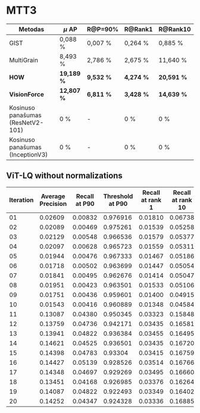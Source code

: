 # MTT3

| **Metodas**                       | **$\mu$ AP**  | **R@P=90\%** | **R@Rank1**  | **R@Rank10**  |
|-----------------------------------|---------------|--------------|--------------|---------------|
| GIST                              | 0,088 \%      | 0,007 \%     | 0,264 \%     | 0,885 \%      |
| MultiGrain                        | 8,493 \%      | 2,786 \%     | 2,675 \%     | 11,640 \%     |
| **HOW**                           | **19,189 \%** | **9,532 \%** | **4,274 \%** | **20,591 \%** |
| **VisionForce**                   | **12,807 \%** | **6,811 \%** | **3,428 \%** | **14,639 \%** |
| Kosinuso panašumas (ResNetV2-101) | 0 \%          | -            | 0 \%         | 0 \%          |
| Kosinuso panašumas (InceptionV3)  | 0 \%          | -            | 0 \%         | 0 \%          |


## ViT-LQ without normalizations

| **Iteration** | **Average Precision** | **Recall at P90** | **Threshold at P90** | **Recall at rank 1** | **Recall at rank 10** |
|---------------|-----------------------|-------------------|----------------------|----------------------|-----------------------|
| 01            | 0.02609               | 0.00832           | 0.976916             | 0.01810              | 0.06738               |
| 02            | 0.02089               | 0.00469           | 0.975261             | 0.01539              | 0.05258               |
| 03            | 0.02129               | 0.00548           | 0.966536             | 0.01579              | 0.05377               |
| 04            | 0.02097               | 0.00628           | 0.965723             | 0.01559              | 0.05311               |
| 05            | 0.01944               | 0.00476           | 0.967333             | 0.01467              | 0.05186               |
| 06            | 0.01718               | 0.00502           | 0.963699             | 0.01447              | 0.05054               |
| 07            | 0.01841               | 0.00495           | 0.962676             | 0.01414              | 0.05047               |
| 08            | 0.01951               | 0.00423           | 0.963501             | 0.01533              | 0.05106               |
| 09            | 0.01751               | 0.00436           | 0.959601             | 0.01400              | 0.04915               |
| 10            | 0.01543               | 0.00416           | 0.960889             | 0.01348              | 0.04584               |
| 11            | 0.13087               | 0.04380           | 0.950345             | 0.03323              | 0.15848               |
| 12            | 0.13759               | 0.04736           | 0.942171             | 0.03435              | 0.16581               |
| 13            | 0.13941               | 0.04822           | 0.936384             | 0.03455              | 0.16495               |
| 14            | 0.14621               | 0.04525           | 0.936501             | 0.03435              | 0.16720               |
| 15            | 0.14398               | 0.04783           | 0.93304              | 0.03415              | 0.16759               |
| 16            | 0.14427               | 0.05139           | 0.928526             | 0.03514              | 0.16766               |
| 17            | 0.14348               | 0.04697           | 0.929269             | 0.03495              | 0.16660               |
| 18            | 0.13451               | 0.04168           | 0.926985             | 0.03376              | 0.16264               |
| 19            | 0.14087               | 0.04822           | 0.922493             | 0.03349              | 0.16402               |
| 20            | 0.14252               | 0.04347           | 0.924328             | 0.03336              | 0.16885               |